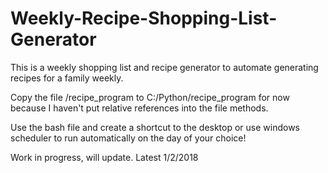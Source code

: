 # Weekly-Recipe-Shopping-List-Generator
This is a weekly shopping list and recipe generator to automate generating recipes for a family weekly.

Copy the file /recipe_program to C:/Python/recipe_program for now because I haven't put relative references into the file methods.

Use the bash file and create a shortcut to the desktop or use windows scheduler to run automatically on the day of your choice!

Work in progress, will update. Latest 1/2/2018

